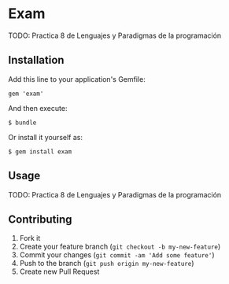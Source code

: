 # Exam

TODO: Practica 8 de Lenguajes y Paradigmas de la programación

## Installation

Add this line to your application's Gemfile:

    gem 'exam'

And then execute:

    $ bundle

Or install it yourself as:

    $ gem install exam

## Usage

TODO: Practica 8 de Lenguajes y Paradigmas de la programación

## Contributing

1. Fork it
2. Create your feature branch (`git checkout -b my-new-feature`)
3. Commit your changes (`git commit -am 'Add some feature'`)
4. Push to the branch (`git push origin my-new-feature`)
5. Create new Pull Request
